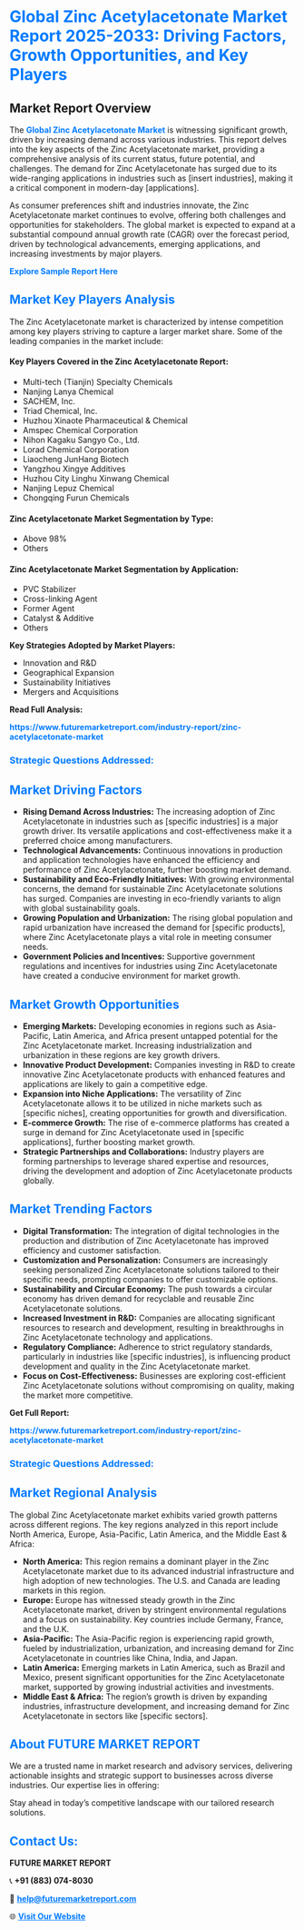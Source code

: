 <h1 style="color: #007BFF;">Global Zinc Acetylacetonate Market Report 2025-2033: Driving Factors, Growth Opportunities, and Key Players</h1>

<section id="overview">
<h2>Market Report Overview</h2>
<p>The <a href="https://www.futuremarketreport.com/industry-report/zinc-acetylacetonate-market" style="color: #007BFF; text-decoration: none;"><strong>Global Zinc Acetylacetonate Market</strong></a> is witnessing significant growth, driven by increasing demand across various industries. This report delves into the key aspects of the Zinc Acetylacetonate market, providing a comprehensive analysis of its current status, future potential, and challenges. The demand for Zinc Acetylacetonate has surged due to its wide-ranging applications in industries such as [insert industries], making it a critical component in modern-day [applications].</p>
<p>As consumer preferences shift and industries innovate, the Zinc Acetylacetonate market continues to evolve, offering both challenges and opportunities for stakeholders. The global market is expected to expand at a substantial compound annual growth rate (CAGR) over the forecast period, driven by technological advancements, emerging applications, and increasing investments by major players.</p>
</section>

<section id="overview">
<p><a href="https://www.futuremarketreport.com/request-sample/reportId=41697" style="color: #007BFF; text-decoration: none;"><strong>Explore Sample Report Here</strong></a></p>
</section>

<section id="key-players">
<h2 style="color: #007BFF;">Market Key Players Analysis</h2>
<p>The Zinc Acetylacetonate market is characterized by intense competition among key players striving to capture a larger market share. Some of the leading companies in the market include:</p>
<h4>Key Players Covered in the Zinc Acetylacetonate Report:</h4>
<ul><li>Multi-tech (Tianjin) Specialty Chemicals</li><li>Nanjing Lanya Chemical</li><li>SACHEM, Inc.</li><li>Triad Chemical, Inc.</li><li>Huzhou Xinaote Pharmaceutical &amp; Chemical</li><li>Amspec Chemical Corporation</li><li>Nihon Kagaku Sangyo Co., Ltd.</li><li>Lorad Chemical Corporation</li><li>Liaocheng JunHang Biotech</li><li>Yangzhou Xingye Additives</li><li>Huzhou City Linghu Xinwang Chemical</li><li>Nanjing Lepuz Chemical</li><li>Chongqing Furun Chemicals</li></ul>
<h4>Zinc Acetylacetonate Market Segmentation by Type:</h4>
<ul><li>Above 98%</li><li>Others</li></ul>

<h4>Zinc Acetylacetonate Market Segmentation by Application:</h4>
<ul><li>PVC Stabilizer</li><li>Cross-linking Agent</li><li>Former Agent</li><li>Catalyst &amp; Additive</li><li>Others</li></ul>
<p><strong>Key Strategies Adopted by Market Players:</strong></p>
<ul>
<li>Innovation and R&D</li>
<li>Geographical Expansion</li>
<li>Sustainability Initiatives</li>
<li>Mergers and Acquisitions</li>
</ul>
</section>

<section>
<p><strong>Read Full Analysis: </strong></p><a href="https://www.futuremarketreport.com/industry-report/zinc-acetylacetonate-market" style="color: #007BFF; text-decoration: none;"><strong>https://www.futuremarketreport.com/industry-report/zinc-acetylacetonate-market</strong></a>
<h3 style="color: #007BFF;">Strategic Questions Addressed:</h3>
</section>

<section id="driving-factors">
<h2 style="color: #007BFF;">Market Driving Factors</h2>
<ul>
<li><strong>Rising Demand Across Industries:</strong> The increasing adoption of Zinc Acetylacetonate in industries such as [specific industries] is a major growth driver. Its versatile applications and cost-effectiveness make it a preferred choice among manufacturers.</li>
<li><strong>Technological Advancements:</strong> Continuous innovations in production and application technologies have enhanced the efficiency and performance of Zinc Acetylacetonate, further boosting market demand.</li>
<li><strong>Sustainability and Eco-Friendly Initiatives:</strong> With growing environmental concerns, the demand for sustainable Zinc Acetylacetonate solutions has surged. Companies are investing in eco-friendly variants to align with global sustainability goals.</li>
<li><strong>Growing Population and Urbanization:</strong> The rising global population and rapid urbanization have increased the demand for [specific products], where Zinc Acetylacetonate plays a vital role in meeting consumer needs.</li>
<li><strong>Government Policies and Incentives:</strong> Supportive government regulations and incentives for industries using Zinc Acetylacetonate have created a conducive environment for market growth.</li>
</ul>
</section>

<section id="growth-opportunities">
<h2 style="color: #007BFF;">Market Growth Opportunities</h2>
<ul>
<li><strong>Emerging Markets:</strong> Developing economies in regions such as Asia-Pacific, Latin America, and Africa present untapped potential for the Zinc Acetylacetonate market. Increasing industrialization and urbanization in these regions are key growth drivers.</li>
<li><strong>Innovative Product Development:</strong> Companies investing in R&D to create innovative Zinc Acetylacetonate products with enhanced features and applications are likely to gain a competitive edge.</li>
<li><strong>Expansion into Niche Applications:</strong> The versatility of Zinc Acetylacetonate allows it to be utilized in niche markets such as [specific niches], creating opportunities for growth and diversification.</li>
<li><strong>E-commerce Growth:</strong> The rise of e-commerce platforms has created a surge in demand for Zinc Acetylacetonate used in [specific applications], further boosting market growth.</li>
<li><strong>Strategic Partnerships and Collaborations:</strong> Industry players are forming partnerships to leverage shared expertise and resources, driving the development and adoption of Zinc Acetylacetonate products globally.</li>
</ul>
</section>

<section id="trending-factors">
<h2 style="color: #007BFF;">Market Trending Factors</h2>
<ul>
<li><strong>Digital Transformation:</strong> The integration of digital technologies in the production and distribution of Zinc Acetylacetonate has improved efficiency and customer satisfaction.</li>
<li><strong>Customization and Personalization:</strong> Consumers are increasingly seeking personalized Zinc Acetylacetonate solutions tailored to their specific needs, prompting companies to offer customizable options.</li>
<li><strong>Sustainability and Circular Economy:</strong> The push towards a circular economy has driven demand for recyclable and reusable Zinc Acetylacetonate solutions.</li>
<li><strong>Increased Investment in R&D:</strong> Companies are allocating significant resources to research and development, resulting in breakthroughs in Zinc Acetylacetonate technology and applications.</li>
<li><strong>Regulatory Compliance:</strong> Adherence to strict regulatory standards, particularly in industries like [specific industries], is influencing product development and quality in the Zinc Acetylacetonate market.</li>
<li><strong>Focus on Cost-Effectiveness:</strong> Businesses are exploring cost-efficient Zinc Acetylacetonate solutions without compromising on quality, making the market more competitive.</li>
</ul>
</section>

<section>
<p><strong>Get Full Report: </strong></p><a href="https://www.futuremarketreport.com/industry-report/zinc-acetylacetonate-market" style="color: #007BFF; text-decoration: none;"><strong>https://www.futuremarketreport.com/industry-report/zinc-acetylacetonate-market</strong></a>
<h3 style="color: #007BFF;">Strategic Questions Addressed:</h3>
</section>


<section id="regional-analysis">
<h2 style="color: #007BFF;">Market Regional Analysis</h2>
<p>The global Zinc Acetylacetonate market exhibits varied growth patterns across different regions. The key regions analyzed in this report include North America, Europe, Asia-Pacific, Latin America, and the Middle East & Africa:</p>
<ul>
<li><strong>North America:</strong> This region remains a dominant player in the Zinc Acetylacetonate market due to its advanced industrial infrastructure and high adoption of new technologies. The U.S. and Canada are leading markets in this region.</li>
<li><strong>Europe:</strong> Europe has witnessed steady growth in the Zinc Acetylacetonate market, driven by stringent environmental regulations and a focus on sustainability. Key countries include Germany, France, and the U.K.</li>
<li><strong>Asia-Pacific:</strong> The Asia-Pacific region is experiencing rapid growth, fueled by industrialization, urbanization, and increasing demand for Zinc Acetylacetonate in countries like China, India, and Japan.</li>
<li><strong>Latin America:</strong> Emerging markets in Latin America, such as Brazil and Mexico, present significant opportunities for the Zinc Acetylacetonate market, supported by growing industrial activities and investments.</li>
<li><strong>Middle East & Africa:</strong> The region’s growth is driven by expanding industries, infrastructure development, and increasing demand for Zinc Acetylacetonate in sectors like [specific sectors].</li>
</ul>
</section>

<footer>
<h2 style="color: #007BFF;">About FUTURE MARKET REPORT</h2>
<p>We are a trusted name in market research and advisory services, delivering actionable insights and strategic support to businesses across diverse industries. Our expertise lies in offering:</p>

<p>Stay ahead in today’s competitive landscape with our tailored research solutions.</p>

<h2 style="color: #007BFF;">Contact Us:</h2>
<p><strong>FUTURE MARKET REPORT</strong></p>
<p>📞 <strong>+91 (883) 074-8030</strong></p>
<p>📧 <strong><a href="mailto:help@futuremarketreport.com" style="color: #007BFF;">help@futuremarketreport.com</a></strong></p>
<p>🌐 <strong><a href="https://www.futuremarketreport.com/" style="color: #007BFF;">Visit Our Website</a></strong></p>
</footer>